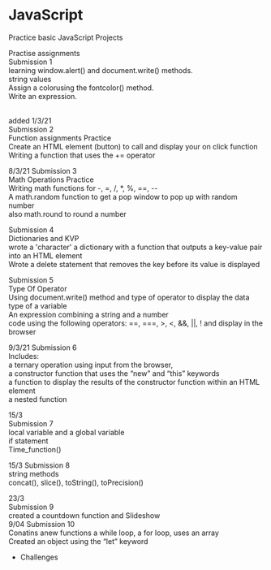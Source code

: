 # JavaScript
 Practice basic JavaScript Projects

Practise assignments <br>
Submission 1 <br>
learning window.alert() and document.write() methods. <br>
string values <br>
Assign a colorusing the fontcolor() method. <br>
Write an expression. <br>
<br>

added 1/3/21 <br>
Submission 2 <br>
Function assignments Practice <br>
Create an HTML element (button) to call and display your on click function  <br>
Writing a function that uses the += operator

8/3/21
Submission 3 <br>
Math Operations Practice <br>
Writing math functions for  -, =, /, *, %, ==, -- <br>
A math.random function to get a pop window to pop up with random number <br>
also math.round to round a number
<br>

Submission 4 <br>
Dictionaries and KVP <br>
wrote a 'character' a dictionary with a function that outputs a key-value pair into an HTML element <br>
Wrote a delete statement that removes the key before its value is displayed <br>

Submission 5 <br>
Type Of Operator <br>
Using document.write() method and type of operator to display the data type of a variable <br>
An expression combining a string and a number <br>
code using the following operators: ==, ===, >, <, &&, ||, !  and display in the browser <br>

9/3/21
Submission 6 <br>
Includes:<br>
a ternary operation using input from the browser, <br>
a constructor function that uses the “new” and “this” keywords <br>
a function to display the results of the constructor function within an HTML element <br>
a nested function 
<br>

15/3 <br>
Submission 7 <br>
local variable and a global variable <br>
if statement <br>
Time_function()
<br>

15/3
Submission 8 <br>
string methods <br>
concat(), slice(), toString(), toPrecision()
<br>

23/3 <br>
Submission 9 <br>
created a countdown function and Slideshow
<br>
9/04
Submission 10 <br>
Conatins anew functions a while loop, a for loop, uses an array <br>
Created an object using the “let” keyword <br>
+ Challenges
